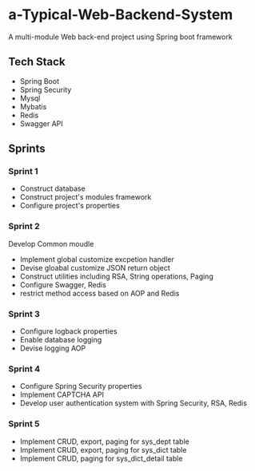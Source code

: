 # a-Typical-Web-Backend-System

A multi-module Web back-end project using Spring boot framework

## Tech Stack

- Spring Boot
- Spring Security
- Mysql
- Mybatis
- Redis
- Swagger API

## Sprints

### Sprint 1

- Construct database
- Construct project's modules framework
- Configure project's properties

### Sprint 2

Develop Common moudle
- Implement global customize excpetion handler
- Devise gloabal customize JSON return object
- Construct utilities including RSA, String operations, Paging
- Configure Swagger, Redis
- restrict method access based on AOP and Redis

### Sprint 3

- Configure logback properties
- Enable database logging
- Devise logging AOP

### Sprint 4

- Configure Spring Security properties
- Implement CAPTCHA API
- Develop user authentication system with Spring Security, RSA, Redis

### Sprint 5

- Implement CRUD, export, paging for sys_dept table
- Implement CRUD, export, paging for sys_dict table
- Implement CRUD, paging for sys_dict_detail table
